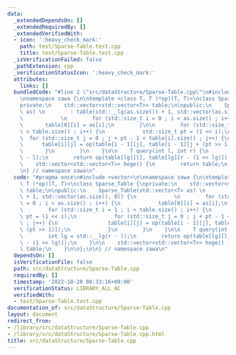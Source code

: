 ```yaml
---
data:
  _extendedDependsOn: []
  _extendedRequiredBy: []
  _extendedVerifiedWith:
  - icon: ':heavy_check_mark:'
    path: test/Sparse-Table.test.cpp
    title: test/Sparse-Table.test.cpp
  _isVerificationFailed: false
  _pathExtension: cpp
  _verificationStatusIcon: ':heavy_check_mark:'
  attributes:
    links: []
  bundledCode: "#line 2 \"src/dataStructure/Sparse-Table.cpp\"\n#include <vector>\n\
    \nnamespace zawa {\n\ntemplate <class T, T (*op)(T, T)>\nclass Sparse_Table {\n\
    private:\n    std::vector<std::vector<T>> table;\n\npublic:\n    Sparse_Table(std::vector<T>\
    \ as) \n        : table(std::__lg(as.size()) + 1, std::vector(as.size(), 0)) {\n\
    \            \n        for (std::size_t i = 0 ; i < as.size() ; i++) {\n     \
    \       table[0][i] = as[i];\n        }\n\n        for (std::size_t i = 1 ; i\
    \ < table.size() ; i++) {\n            std::size_t pt = (1 << i);\n          \
    \  for (std::size_t j = 0 ; j + pt - 1 < table[i].size() ; j++) {\n          \
    \      table[i][j] = op(table[i - 1][j], table[i - 1][j + (pt >> 1)]);\n     \
    \       }\n        }\n    }\n\n    T query(int l, int r) {\n        int lg = std::__lg(r\
    \ - l);\n        return op(table[lg][l], table[lg][r - (1 << lg)]);\n    }\n\n\
    \    std::vector<std::vector<T>> hoge() {\n        return table;\n    }\n\n};\n\
    \n} // namespace zawa\n"
  code: "#pragma once\n#include <vector>\n\nnamespace zawa {\n\ntemplate <class T,\
    \ T (*op)(T, T)>\nclass Sparse_Table {\nprivate:\n    std::vector<std::vector<T>>\
    \ table;\n\npublic:\n    Sparse_Table(std::vector<T> as) \n        : table(std::__lg(as.size())\
    \ + 1, std::vector(as.size(), 0)) {\n            \n        for (std::size_t i\
    \ = 0 ; i < as.size() ; i++) {\n            table[0][i] = as[i];\n        }\n\n\
    \        for (std::size_t i = 1 ; i < table.size() ; i++) {\n            std::size_t\
    \ pt = (1 << i);\n            for (std::size_t j = 0 ; j + pt - 1 < table[i].size()\
    \ ; j++) {\n                table[i][j] = op(table[i - 1][j], table[i - 1][j +\
    \ (pt >> 1)]);\n            }\n        }\n    }\n\n    T query(int l, int r) {\n\
    \        int lg = std::__lg(r - l);\n        return op(table[lg][l], table[lg][r\
    \ - (1 << lg)]);\n    }\n\n    std::vector<std::vector<T>> hoge() {\n        return\
    \ table;\n    }\n\n};\n\n} // namespace zawa\n"
  dependsOn: []
  isVerificationFile: false
  path: src/dataStructure/Sparse-Table.cpp
  requiredBy: []
  timestamp: '2022-10-20 00:33:16+09:00'
  verificationStatus: LIBRARY_ALL_AC
  verifiedWith:
  - test/Sparse-Table.test.cpp
documentation_of: src/dataStructure/Sparse-Table.cpp
layout: document
redirect_from:
- /library/src/dataStructure/Sparse-Table.cpp
- /library/src/dataStructure/Sparse-Table.cpp.html
title: src/dataStructure/Sparse-Table.cpp
---
```

